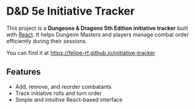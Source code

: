 # D&D 5e Initiative Tracker

This project is a **Dungeons & Dragons 5th Edition initiative tracker** built with [React](https://react.dev/). It helps Dungeon Masters and players manage combat order efficiently during their sessions.

You can find it at https://felipe-rf.github.io/initiative-tracker

## Features

- Add, remove, and reorder combatants
- Track initiative rolls and turn order
- Simple and intuitive React-based interface
